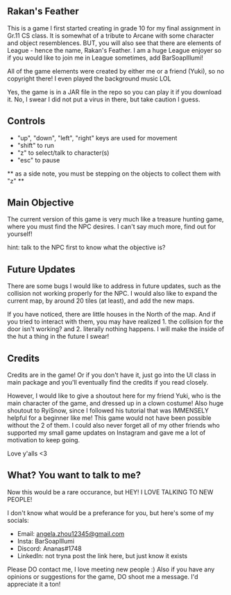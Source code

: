 ## Rakan's Feather

This is a game I first started creating in grade 10 for my final assignment in Gr.11 CS class. It is somewhat of a tribute to Arcane with some character and object resemblences. BUT, you will also see that there are elements of League - hence the name, Rakan's Feather. I am a huge League enjoyer so if you would like to join me in League sometimes, add BarSoapIllumi! 

All of the game elements were created by either me or a friend (Yuki), so no copyright there! I even played the background music LOL

Yes, the game is in a JAR file in the repo so you can play it if you download it. No, I swear I did not put a virus in there, but take caution I guess.

## Controls

- "up", "down", "left", "right" keys are used for movement
- "shift" to run
- "z" to select/talk to character(s)
- "esc" to pause

** as a side note, you must be stepping on the objects to collect them with "z" **

## Main Objective

The current version of this game is very much like a treasure hunting game, where you must find the NPC desires. I can't say much more, find out for yourself!

hint: talk to the NPC first to know what the objective is?

## Future Updates

There are some bugs I would like to address in future updates, such as the collision not working properly for the NPC. I would also like to expand the current map, by around 20 tiles (at least), and add the new maps. 

If you have noticed, there are little houses in the North of the map. And if you tried to interact with them, you may have realized 1. the collision for the door isn't working? and 2. literally nothing happens. I will make the inside of the hut a thing in the future I swear!

## Credits

Credits are in the game! Or if you don't have it, just go into the UI class in main package and you'll eventually find the credits if you read closely. 

However, I would like to give a shoutout here for my friend Yuki, who is the main character of the game, and dressed up in a clown costume! Also huge shoutout to RyiSnow, since I followed his tutorial that was IMMENSELY helpful for a beginner like me! This game would not have been possible without the 2 of them. I could also never forget all of my other friends who supported my small game updates on Instagram and gave me a lot of motivation to keep going. 

Love y'alls <3

## What? You want to talk to me?

Now this would be a rare occurance, but HEY! I LOVE TALKING TO NEW PEOPLE!

I don't know what would be a preferance for you, but here's some of my socials:

- Email: angela.zhou12345@gmail.com
- Insta: BarSoapIllumi
- Discord: Ananas#1748
- LinkedIn: not tryna post the link here, but just know it exists

Please DO contact me, I love meeting new people :) Also if you have any opinions or suggestions for the game, DO shoot me a message. I'd appreciate it a ton!
